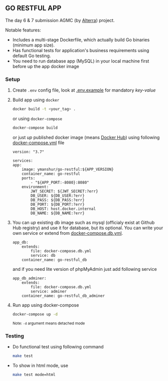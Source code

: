 ## GO RESTFUL APP

The day 6 & 7 submission AGMC (by [Alterra](https://www.alterra.id/)) project.

Notable features:

- Includes a multi-stage Dockerfile, which actually build Go binaries (minimum app size).
- Has functional tests for application's business requirements using default Go testing.
- You need to run database app (MySQL) in your local machine first before up the app docker image

### Setup
1. Create `.env` config file, look at [.env.example](./.env.example) for mandatory *key-value*
2. Build app using `docker`

    ```bash
    docker build -t <your_tag> .
    ```
    or using `docker-compose`

    ```bash
    docker-compose build
    ```
    or just *up* published docker image (means [Docker Hub](https://hub.docker.com/)) using following [docker-compose.yml](docker-compose.client.yml) file

    ```
    version: "3.7"

    services:
    app:
        image: ymanshur/go-restful:${APP_VERSION}
        container_name: go-restful
        ports:
            - "${APP_PORT:-8080}:8080"
        environment:
            JWT_SECRET: ${JWT_SECRET:?err}
            DB_USER: ${DB_USER:?err}
            DB_PASS: ${DB_PASS:?err}
            DB_PORT: ${DB_PORT:?err}
            DB_HOST: host.docker.internal
            DB_NAME: ${DB_NAME:?err}
    ```

3. You can *up* existing db image such as mysql (officialy exist at Github Hub registry) and use it for database, but its optional. You can write your own service or extend from [docker-compose.db.yml](docker-compose.db.yml).

    ```
    app_db:
        extends:
            file: docker-compose.db.yml
            service: db
        container_name: go-restful_db
    ```

    and if you need lite version of phpMyAdmin just add following service

    ```
    app_db_adminer:
        extends:
            file: docker-compose.db.yml
            service: adminer
        container_name: go-restful_db_adminer
    ```

2. Run app using docker-compose

    ```bash
    docker-compose up -d
    ```
    <small>Note: `-d` argument means detached mode</small>

### Testing

- Do functional test using following command

    ```bash
    make test
    ```
- To show in html mode, use

    ```bash
    make test mode=html
    ```